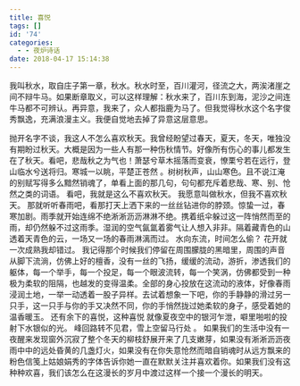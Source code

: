 ```yaml
---
title: 喜悦
tags: []
id: '74'
categories:
  - - 夜炉诗话
date: 2018-04-17 15:14:38
---
```


我叫秋水，取自庄子第一章，秋水。秋水时至，百川灌河，径流之大，两涘渚崖之间不辩牛马。如果断章取义，可以这样理解：秋水来了，百川东到海，泥沙之间连牛马都不可辨认。再异意，我来了，众人都指鹿为马了。但我觉得秋水这个名字俊秀飘逸，充满浪漫主义。我便自觉地去掉了异意这层意思。
<!-- more -->
抛开名字不谈，我这人不怎么喜欢秋天。我曾经盼望过春天，夏天，冬天，唯独没有期盼过秋天。大概是因为一些人有那一种伤秋情节。好像所有伤心的事儿都发生在了秋天。看吧，悲哉秋之为气也！萧瑟兮草木摇落而变衰，憭栗兮若在远行，登山临水兮送将归。寒城一以眺，平楚正苍然 。树树秋声，山山寒色。且不说江淹的别赋写得多么黯然销魂了，单看上面的那几句，句句都充斥着悲哉、寒、别、怆然之类的词语。 看吧，我就是这么不喜欢秋天。 我愿意叫做秋水，但我不喜欢秋天。 那就听听春雨吧，看那打天上洒下来的一丝丝钻进你的脖颈。惊蛰一过，春寒加剧。雨季就开始连绵不绝淅淅沥沥淋淋不绝。携着纸伞躲过这一阵悄然而至的雨，却仍然躲不过这雨季。湿润的空气氤氲着雾气让人想入非非。隔着藏青色的山透着天青色的云，一场又一场的春雨淋漓而过。 水向东流，时间怎么偷？ 花开就一次成熟我却错过。 我记得那个时候我们停留在周围朦胧的黑暗里，周围的声音 从脚下流淌，仿佛上好的檀香，没有一丝的飞扬，缓缓的流动，游折，渗透我们的躯体，每一个举手，每一个投足，每一个眼波流转，每一个笑涡，仿佛都受到一种极为柔软的阻隔，也越发的变得温柔。全部的身心投放在这流动的液体，好像春雨浸润土地，一举一动透着一股子异样。去试着想象一下吧，你的手静静的滑过另一只手，这一只手与你的手又决然不同，你的手悄然拢过她柔软的身子，感受着她的温香暖玉。 还有余下的喜悦，这种喜悦 就像夏夜空中的银河乍泄，噼里啪啦的投射下水银似的光。 峰回路转不见君，雪上空留马行处 。 如果我们的生活中没有一夜醒来发现窗外沉寂了整个冬天的柳枝舒展开来了几支嫩芽，如果没有淅淅沥沥夜雨中中的远处昏黄的几盏灯火，如果没有在你失意怆然而暗自销魂时从远方飘来的粉色信笺上姑娘娟秀的字体告诉你她一直在默默关注并喜欢着你。如果我们没有这种种欢喜，我们该怎么在这漫长的岁月中渡过这样一个接一个漫长的明天。